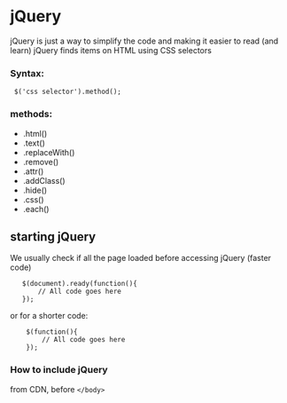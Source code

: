 # jQuery
jQuery is just a way to simplify the code and making it  easier to read (and learn)
jQuery finds items on HTML using CSS selectors
### Syntax:
 ```JS
  $('css selector').method();
```
### methods:
* .html()
* .text()
* .replaceWith()
* .remove()
* .attr()
* .addClass()
* .hide()
* .css()
* .each()


## starting jQuery
We usually check if all the page loaded before accessing jQuery (faster code)
 
 ``` JS
    $(document).ready(function(){
        // All code goes here
    });
```
or for a shorter code: 
``` JS
    $(function(){
        // All code goes here
    });
```

### How to include jQuery
from CDN, before `</body>`
